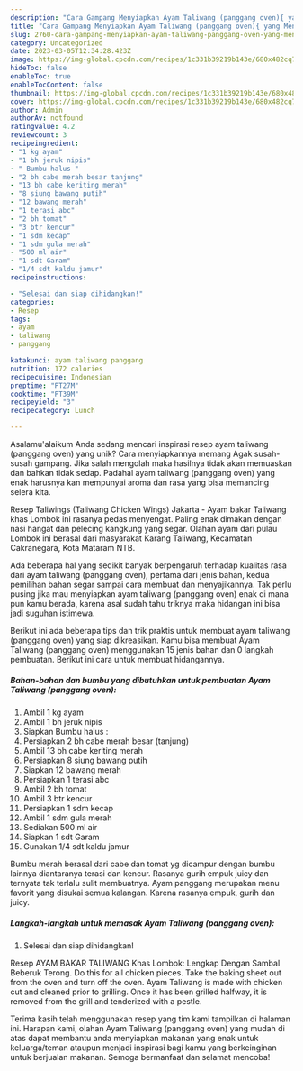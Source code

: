 ```yaml
---
description: "Cara Gampang Menyiapkan Ayam Taliwang (panggang oven){ yang Menggugah Selera"
title: "Cara Gampang Menyiapkan Ayam Taliwang (panggang oven){ yang Menggugah Selera"
slug: 2760-cara-gampang-menyiapkan-ayam-taliwang-panggang-oven-yang-menggugah-selera
category: Uncategorized
date: 2023-03-05T12:34:28.423Z
image: https://img-global.cpcdn.com/recipes/1c331b39219b143e/680x482cq70/ayam-taliwang-panggang-oven-foto-resep-utama.jpg
hideToc: false
enableToc: true
enableTocContent: false
thumbnail: https://img-global.cpcdn.com/recipes/1c331b39219b143e/680x482cq70/ayam-taliwang-panggang-oven-foto-resep-utama.jpg
cover: https://img-global.cpcdn.com/recipes/1c331b39219b143e/680x482cq70/ayam-taliwang-panggang-oven-foto-resep-utama.jpg
author: Admin
authorAv: notfound
ratingvalue: 4.2
reviewcount: 3
recipeingredient:
- "1 kg ayam"
- "1 bh jeruk nipis"
- " Bumbu halus "
- "2 bh cabe merah besar tanjung"
- "13 bh cabe keriting merah"
- "8 siung bawang putih"
- "12 bawang merah"
- "1 terasi abc"
- "2 bh tomat"
- "3 btr kencur"
- "1 sdm kecap"
- "1 sdm gula merah"
- "500 ml air"
- "1 sdt Garam"
- "1/4 sdt kaldu jamur"
recipeinstructions:

- "Selesai dan siap dihidangkan!"
categories:
- Resep
tags:
- ayam
- taliwang
- panggang

katakunci: ayam taliwang panggang 
nutrition: 172 calories
recipecuisine: Indonesian
preptime: "PT27M"
cooktime: "PT39M"
recipeyield: "3"
recipecategory: Lunch

---
```



Asalamu'alaikum Anda sedang mencari inspirasi resep ayam taliwang (panggang oven) yang unik? Cara menyiapkannya memang Agak susah-susah gampang. Jika salah mengolah maka hasilnya tidak akan memuaskan dan bahkan tidak sedap. Padahal ayam taliwang (panggang oven) yang enak harusnya kan mempunyai aroma dan rasa yang bisa memancing selera kita.


Resep Taliwings (Taliwang Chicken Wings) Jakarta - Ayam bakar Taliwang khas Lombok ini rasanya pedas menyengat. Paling enak dimakan dengan nasi hangat dan pelecing kangkung yang segar. Olahan ayam dari pulau Lombok ini berasal dari masyarakat Karang Taliwang, Kecamatan Cakranegara, Kota Mataram NTB.

Ada beberapa hal yang sedikit banyak berpengaruh terhadap kualitas rasa dari ayam taliwang (panggang oven), pertama dari jenis bahan, kedua pemilihan bahan segar sampai cara membuat dan menyajikannya. Tak perlu pusing jika mau menyiapkan ayam taliwang (panggang oven) enak di mana pun kamu berada, karena asal sudah tahu triknya maka hidangan ini bisa jadi suguhan istimewa.


Berikut ini ada beberapa tips dan trik praktis untuk membuat ayam taliwang (panggang oven) yang siap dikreasikan. Kamu bisa membuat Ayam Taliwang (panggang oven) menggunakan 15 jenis bahan dan 0 langkah pembuatan. Berikut ini cara untuk membuat hidangannya.

<!--inarticleads1-->

##### Bahan-bahan dan bumbu yang dibutuhkan untuk pembuatan Ayam Taliwang (panggang oven):

1. Ambil 1 kg ayam
1. Ambil 1 bh jeruk nipis
1. Siapkan  Bumbu halus :
1. Persiapkan 2 bh cabe merah besar (tanjung)
1. Ambil 13 bh cabe keriting merah
1. Persiapkan 8 siung bawang putih
1. Siapkan 12 bawang merah
1. Persiapkan 1 terasi abc
1. Ambil 2 bh tomat
1. Ambil 3 btr kencur
1. Persiapkan 1 sdm kecap
1. Ambil 1 sdm gula merah
1. Sediakan 500 ml air
1. Siapkan 1 sdt Garam
1. Gunakan 1/4 sdt kaldu jamur


Bumbu merah berasal dari cabe dan tomat yg dicampur dengan bumbu lainnya diantaranya terasi dan kencur. Rasanya gurih empuk juicy dan ternyata tak terlalu sulit membuatnya. Ayam panggang merupakan menu favorit yang disukai semua kalangan. Karena rasanya empuk, gurih dan juicy. 

<!--inarticleads2-->

##### Langkah-langkah untuk memasak Ayam Taliwang (panggang oven):


1. Selesai dan siap dihidangkan!

Resep AYAM BAKAR TALIWANG Khas Lombok: Lengkap Dengan Sambal Beberuk Terong. Do this for all chicken pieces. Take the baking sheet out from the oven and turn off the oven. Ayam Taliwang is made with chicken cut and cleaned prior to grilling. Once it has been grilled halfway, it is removed from the grill and tenderized with a pestle. 

Terima kasih telah menggunakan resep yang tim kami tampilkan di halaman ini. Harapan kami, olahan Ayam Taliwang (panggang oven) yang mudah di atas dapat membantu anda menyiapkan makanan yang enak untuk keluarga/teman ataupun menjadi inspirasi bagi kamu yang berkeinginan untuk berjualan makanan. Semoga bermanfaat dan selamat mencoba!
